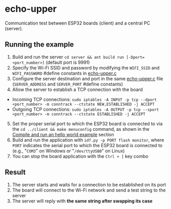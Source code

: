# echo-upper

Communication test between ESP32 boards (client) and a central PC (server).

## Running the example
1. Build and run the server `cd server && ant build run [-Dport=<port_number>]` (default port is 9991)
2. Specify the Wi-Fi SSID and password by modifying the `WIFI_SSID` and `WIFI_PASSWORD` #define constants in [echo-upper.c](client/main/echo-upper.c)
3. Configure the server destination and port in the same [echo-upper.c](client/main/echo-upper.c) file (`SERVER_ADDRESS` and `SERVER_PORT` #define constants)
4. Allow the server to establish a TCP connection with the board
  * Incoming TCP connections: `sudo iptables -A INPUT -p tcp --dport <port_number> -m conntrack --ctstate NEW,ESTABLISHED -j ACCEPT`
  * Outgoing TCP connections: `sudo iptables -A OUTPUT -p tcp --sport <port_number> -m conntrack --ctstate ESTABLISHED -j ACCEPT`
5. Set the proper serial port to which the ESP32 board is connected to via the `cd ../client && make menuconfig` command, as shown in the [Compile and run an hello world example](../../README.md) section
6. Build and run the application with `idf.py -p PORT flash monitor`, where `PORT` indicates the serial port to which the ESP32 board is connected to (e.g., "`COM3`" on Windows or "`/dev/ttyUSB0`" on Linux)
7. You can stop the board application with the `Ctrl + ]` key combo

## Result
1. The server starts and waits for a connection to be established on its port
2. The board will connect to the Wi-Fi network and send a test string to the server
3. The server will reply with **the same string after swapping its case**
